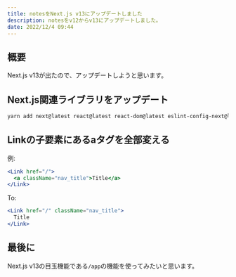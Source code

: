 ```yaml
---
title: notesをNext.js v13にアップデートしました
description: notesをv12からv13にアップデートしました。
date: 2022/12/4 09:44
---
```


## 概要

Next.js v13が出たので、アップデートしようと思います。

## Next.js関連ライブラリをアップデート

```sh
yarn add next@latest react@latest react-dom@latest eslint-config-next@latest
```

## Linkの子要素にあるaタグを全部変える

例:

```jsx
<Link href="/">
  <a className="nav_title">Title</a>
</Link>
```

To:

```jsx
<Link href="/" className="nav_title">
  Title
</Link>
```

## 最後に

Next.js v13の目玉機能である`/app`の機能を使ってみたいと思います。